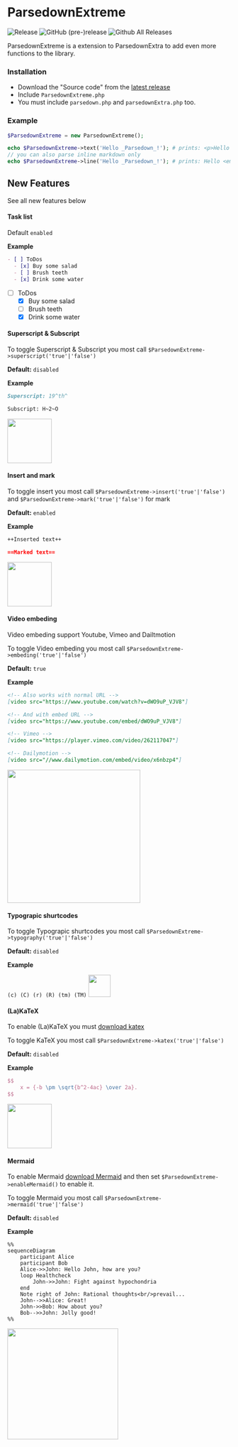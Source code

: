 # ParsedownExtreme
![Release](	https://img.shields.io/github/release/BenjaminHoegh/ParsedownExtreme.svg?style=flat-square) ![GitHub (pre-)release](https://img.shields.io/github/release/BenjaminHoegh/ParsedownExtreme/all.svg?style=flat-square&label=pre-release) ![Github All Releases](https://img.shields.io/github/downloads/BenjaminHoegh/ParsedownExtreme/total.svg?style=flat-square)

ParsedownExtreme is a extension to ParsedownExtra to add even more functions to the library.

### Installation

* Download the "Source code" from the [latest release](https://github.com/BenjaminHoegh/ParsedownExtreme/releases/latest)
* Include `ParsedownExtreme.php`
* You must include `parsedown.php` and `parsedownExtra.php` too.


### Example

```php
$ParsedownExtreme = new ParsedownExtreme();

echo $ParsedownExtreme->text('Hello _Parsedown_!'); # prints: <p>Hello <em>Parsedown</em>!</p>
// you can also parse inline markdown only
echo $ParsedownExtreme->line('Hello _Parsedown_!'); # prints: Hello <em>Parsedown</em>!
```

## New Features

See all new features below

#### Task list

Default `enabled`

**Example**

```markdown
- [ ] ToDos
  - [x] Buy some salad
  - [ ] Brush teeth
  - [x] Drink some water
```

- [ ] ToDos
  - [x] Buy some salad
  - [ ] Brush teeth
  - [x] Drink some water

#### Superscript & Subscript

To toggle Superscript & Subscript you most call `$ParsedownExtreme->superscript('true'|'false')`

**Default:** `disabled`

**Example**

```markdown
Superscript: 19^th^

Subscript: H~2~O
```
<img src='https://github.com/BenjaminHoegh/ParsedownExtreme/blob/master/docs/img/supandsub.png' height='100px'>


#### Insert and mark

To toggle insert you most call `$ParsedownExtreme->insert('true'|'false')`
and `$ParsedownExtreme->mark('true'|'false')` for mark

**Default:** `enabled`

**Example**

```markdown
++Inserted text++

==Marked text==
```

<img src='https://github.com/BenjaminHoegh/ParsedownExtreme/blob/master/docs/img/insertandmark.png' height='100px'>


#### Video embeding

Video embeding support Youtube, Vimeo and Dailtmotion

To toggle Video embeding you most call `$ParsedownExtreme->embeding('true'|'false')`

**Default:** `true`

**Example**

```markdown
<!-- Also works with normal URL -->
[video src="https://www.youtube.com/watch?v=dWO9uP_VJV8"]

<!-- And with embed URL -->
[video src="https://www.youtube.com/embed/dWO9uP_VJV8"]

<!-- Vimeo -->
[video src="https://player.vimeo.com/video/262117047"]

<!-- Dailymotion -->
[video src="//www.dailymotion.com/embed/video/x6nbzp4"]
```

<img src='https://github.com/BenjaminHoegh/ParsedownExtreme/blob/master/docs/img/videoembeding.png' height='300px'>


#### Typograpic shurtcodes

To toggle Typograpic shurtcodes you most call `$ParsedownExtreme->typography('true'|'false')`

**Default:** `disabled`

**Example**

`(c) (C) (r) (R) (tm) (TM)`
<img src='https://github.com/BenjaminHoegh/ParsedownExtreme/blob/master/docs/img/typography.png' height='50px'>


#### (La)KaTeX

To enable (La)KaTeX you must [download katex](https://katex.org)

To toggle KaTeX you most call `$ParsedownExtreme->katex('true'|'false')`

**Default:** `disabled`

**Example**

```Latex
$$
    x = {-b \pm \sqrt{b^2-4ac} \over 2a}.
$$
```
<img src='https://github.com/BenjaminHoegh/ParsedownExtreme/blob/master/docs/img/katex.png' height='100px'>


#### Mermaid

To enable Mermaid [download Mermaid](https://mermaidjs.github.io) and then set `$ParsedownExtreme->enableMermaid()` to enable it.

To toggle Mermaid you most call `$ParsedownExtreme->mermaid('true'|'false')`


**Default:** `disabled`

**Example**

```Mermaid
%%
sequenceDiagram
    participant Alice
    participant Bob
    Alice->>John: Hello John, how are you?
    loop Healthcheck
        John->>John: Fight against hypochondria
    end
    Note right of John: Rational thoughts<br/>prevail...
    John-->>Alice: Great!
    John->>Bob: How about you?
    Bob-->>John: Jolly good!
%%
```
<img src='https://github.com/BenjaminHoegh/ParsedownExtreme/blob/master/docs/img/mermaid.png' height='250px'>
